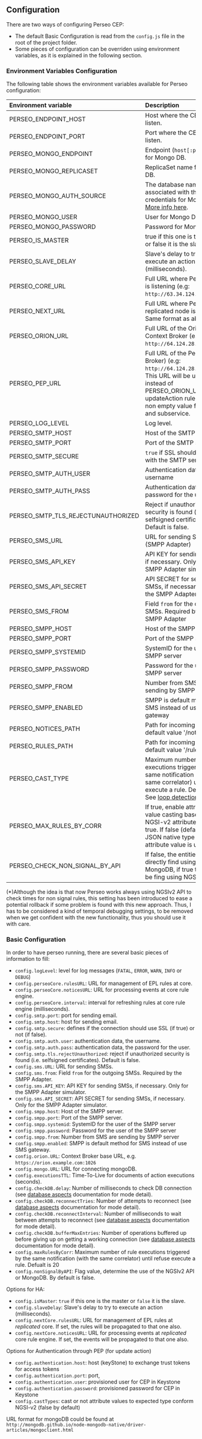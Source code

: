 ## Configuration

There are two ways of configuring Perseo CEP:

-   The default Basic Configuration is read from the `config.js` file in the root of the project folder.
-   Some pieces of configuration can be overriden using environment variables, as it is explained in the following
    section.

### Environment Variables Configuration

The following table shows the environment variables available for Perseo configuration:

| Environment variable               | Description                                                                                                                                                                                                                                                                   |
| :--------------------------------- | :---------------------------------------------------------------------------------------------------------------------------------------------------------------------------------------------------------------------------------------------------------------------------- |
| PERSEO_ENDPOINT_HOST               | Host where the CEP will listen.                                                                                                                                                                                                                                               |
| PERSEO_ENDPOINT_PORT               | Port where the CEP will listen.                                                                                                                                                                                                                                               |
| PERSEO_MONGO_ENDPOINT              | Endpoint (`host[:port]`) list for Mongo DB.                                                                                                                                                                                                                                   |
| PERSEO_MONGO_REPLICASET            | ReplicaSet name for Mongo DB.                                                                                                                                                                                                                                                 |
| PERSEO_MONGO_AUTH_SOURCE           | The database name associated with the user's credentials for Mongo DB. [More info here](https://docs.mongodb.com/manual/reference/connection-string/#mongodb-urioption-urioptionauthSource).                                                                                  |
| PERSEO_MONGO_USER                  | User for Mongo DB.                                                                                                                                                                                                                                                            |
| PERSEO_MONGO_PASSWORD              | Password for Mongo DB.                                                                                                                                                                                                                                                        |
| PERSEO_IS_MASTER                   | true if this one is the master or false it is the slave                                                                                                                                                                                                                       |
| PERSEO_SLAVE_DELAY                 | Slave's delay to try to execute an action (milliseconds).                                                                                                                                                                                                                     |
| PERSEO_CORE_URL                    | Full URL where Perseo Core is listening (e.g: `http://63.34.124.1:8080`).                                                                                                                                                                                                     |
| PERSEO_NEXT_URL                    | Full URL where Perseo Core replicated node is listening. Same format as above.                                                                                                                                                                                                |
| PERSEO_ORION_URL                   | Full URL of the Orion Context Broker (e.g: `http://64.124.28.15:1026`).                                                                                                                                                                                                       |
| PERSEO_PEP_URL                     | Full URL of the Pep (Context Broker) (e.g: `http://64.124.28.15:10026`). This URL will be used instead of PERSEO_ORION_URL when updateAction rule has set a non empty value for service and subservice.                                                                       |
| PERSEO_LOG_LEVEL                   | Log level.                                                                                                                                                                                                                                                                    |
| PERSEO_SMTP_HOST                   | Host of the SMTP server                                                                                                                                                                                                                                                       |
| PERSEO_SMTP_PORT                   | Port of the SMTP server                                                                                                                                                                                                                                                       |
| PERSEO_SMTP_SECURE                 | `true` if SSL should be used with the SMTP server                                                                                                                                                                                                                             |
| PERSEO_SMTP_AUTH_USER              | Authentication data, the username                                                                                                                                                                                                                                             |
| PERSEO_SMTP_AUTH_PASS              | Authentication data, the password for the user                                                                                                                                                                                                                                |
| PERSEO_SMTP_TLS_REJECTUNAUTHORIZED | Reject if unauthorized security is found (i.e. selfsigned certificates). Default is false.                                                                                                                                                                                    |
| PERSEO_SMS_URL                     | URL for sending SMSs (SMPP Adapter)                                                                                                                                                                                                                                           |
| PERSEO_SMS_API_KEY                 | API KEY for sending SMSs, if necessary. Only for the SMPP Adapter simulator                                                                                                                                                                                                   |
| PERSEO_SMS_API_SECRET              | API SECRET for sending SMSs, if necessary. Only for the SMPP Adapter simulator                                                                                                                                                                                                |
| PERSEO_SMS_FROM                    | Field `from` for the outgoing SMSs. Required by the SMPP Adapter                                                                                                                                                                                                              |
| PERSEO_SMPP_HOST                   | Host of the SMPP server                                                                                                                                                                                                                                                       |
| PERSEO_SMPP_PORT                   | Port of the SMPP server                                                                                                                                                                                                                                                       |
| PERSEO_SMPP_SYSTEMID               | SystemID for the user of the SMPP server                                                                                                                                                                                                                                      |
| PERSEO_SMPP_PASSWORD               | Password for the user of the SMPP server                                                                                                                                                                                                                                      |
| PERSEO_SMPP_FROM                   | Number from SMS are sending by SMPP server                                                                                                                                                                                                                                    |
| PERSEO_SMPP_ENABLED                | SMPP is default method for SMS instead of use SMS gateway                                                                                                                                                                                                                     |
| PERSEO_NOTICES_PATH                | Path for incoming notices, default value '/notices'                                                                                                                                                                                                                           |
| PERSEO_RULES_PATH                  | Path for incoming rules, default value '/rules'                                                                                                                                                                                                                               |
| PERSEO_CAST_TYPE                   | Maximum number of rule executions triggered by the same notification (with the same correlator) until refuse execute a rule. Default is 20. See [loop detection tips](https://github.com/telefonicaid/perseo-fe/blob/master/docs/architecture/architecture.md#loop-detection) |
| PERSEO_MAX_RULES_BY_CORR           | If true, enable attribute value casting based in NGSI-v2 attribute types if true. If false (default), the JSON native type for the attribute value is used.                                                                                                                   |
| PERSEO_CHECK_NON_SIGNAL_BY_API     | If false, the entities will be directly find using MongoDB, if true they will be fing using NGSIv2 API(\*)                                                                                                                                                                    |

(\*)Although the idea is that now Perseo works always using NGSIv2 API to check times for non signal rules, this setting
has been introduced to ease a potential rollback if some problem is found with this new approach. Thus, I has to be
considered a kind of temporal debugging settings, to be removed when we get confident with the new functionality, thus
you should use it with care.

### Basic Configuration

In order to have perseo running, there are several basic pieces of information to fill:

-   `config.logLevel`: level for log messages (`FATAL`, `ERROR`, `WARN`, `INFO` or `DEBUG`)
-   `config.perseoCore.rulesURL`: URL for management of EPL rules at core.
-   `config.perseoCore.noticesURL`: URL for processing events at core rule engine.
-   `config.perseoCore.interval`: interval for refreshing rules at core rule engine (milliseconds).
-   `config.smtp.port`: port for sending email.
-   `config.smtp.host`: host for sending email.
-   `config.smtp.secure`: defines if the connection should use SSL (if true) or not (if false).
-   `config.smtp.auth.user`: authentication data, the username.
-   `config.smtp.auth.pass`: authentication data, the password for the user.
-   `config.smtp.tls.rejectUnauthorized`: reject if unauthorized security is found (i.e. selfsigned certificates).
    Default is false.
-   `config.sms.URL`: URL for sending SMSs.
-   `config.sms.from`: Field `from` for the outgoing SMSs. Required by the SMPP Adapter.
-   `config.sms.API_KEY`: API KEY for sending SMSs, if necessary. Only for the SMPP Adapter simulator.
-   `config.sms.API_SECRET`: API SECRET for sending SMSs, if necessary. Only for the SMPP Adapter simulator.
-   `config.smpp.host`: Host of the SMPP server.
-   `config.smpp.port`: Port of the SMPP server.
-   `config.smpp.systemid`: SystemID for the user of the SMPP server
-   `config.smpp.password`: Password for the user of the SMPP server
-   `config.smpp.from`: Number from SMS are sending by SMPP server
-   `config.smpp.enabled`: SMPP is default method for SMS instead of use SMS gateway.
-   `config.orion.URL`: Context Broker base URL, e.g. `https://orion.example.com:1026`
-   `config.mongo.URL`: URL for connecting mongoDB.
-   `config.executionsTTL`: Time-To-Live for documents of action executions (seconds).
-   `config.checkDB.delay`: Number of milliseconds to check DB connection (see
    [database aspects](admin.md#database-aspects) documentation for mode detail).
-   `config.checkDB.reconnectTries`: Number of attempts to reconnect (see [database aspects](admin.md#database-aspects)
    documentation for mode detail).
-   `config.checkDB.reconnectInterval`: Number of milliseconds to wait between attempts to reconnect (see
    [database aspects](admin.md#database-aspects) documentation for mode detail).
-   `config.checkDB.bufferMaxEntries`: Number of operations buffered up before giving up on getting a working connection
    (see [database aspects](admin.md#database-aspects) documentation for mode detail).
-   `config.maxRulesByCorr`: Maximum number of rule executions triggered by the same notification (with the same
    correlator) until refuse execute a rule. Defualt is 20
-   `config.nonSignalByAPI`: Flag value, determine the use of the NGSIv2 API or MongoDB. By default is false.

Options for HA:

-   `config.isMaster`: `true` if this one is the master or `false` it is the slave.
-   `config.slaveDelay`: Slave's delay to try to execute an action (milliseconds).
-   `config.nextCore.rulesURL`: URL for management of EPL rules at _replicated_ core. If set, the rules will be
    propagated to that one also.
-   `config.nextCore.noticesURL`: URL for processing events at _replicated_ core rule engine. If set, the events will be
    propagated to that one also.

Options for Authentication through PEP (for update action)

-   `config.authentication.host`: host (keyStone) to exchange trust tokens for access tokens
-   `config.authentication.port`: port,
-   `config.authentication.user`: provisioned user for CEP in Keystone
-   `config.authentication.password`: provisioned password for CEP in Keystone
-   `config.castTypes`: cast or not attribute values to expected type conform NGSI-v2 (false by default)

URL format for mongoDB could be found at `http://mongodb.github.io/node-mongodb-native/driver-articles/mongoclient.html`
